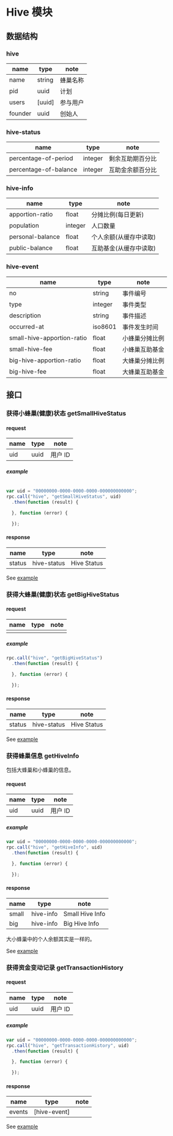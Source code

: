 # Hive 模块

## 数据结构

### hive

|name|type|note|
|----|----|----|
|name|string|蜂巢名称|
|pid|uuid|计划|
|users|[uuid]|参与用户|
|founder|uuid|创始人|

### hive-status

|name|type|note|
|----|----|----|
|percentage-of-period|integer|剩余互助期百分比|
|percentage-of-balance|integer|互助金余额百分比|

### hive-info

|name|type|note|
|----|----|----|
|apportion-ratio|float|分摊比例(每日更新)|
|population|integer|人口数量|
|personal-balance|float|个人余额(从缓存中读取)|
|public-balance|float|互助基金(从缓存中读取)|

### hive-event

|name|type|note|
|----|----|----|
|no|string|事件编号|
|type|integer|事件类型|
|description|string|事件描述|
|occurred-at|iso8601|事件发生时间|
|small-hive-apportion-ratio|float|小蜂巢分摊比例|
|small-hive-fee|float|小蜂巢互助基金|
|big-hive-apportion-ratio|float|大蜂巢分摊比例|
|big-hive-fee|float|大蜂巢互助基金|

## 接口

### 获得小蜂巢(健康)状态 getSmallHiveStatus

#### request

|name|type|note|
|----|----|----|
|uid|uuid|用户 ID|

##### example

```javascript

var uid = "00000000-0000-0000-0000-000000000000";
rpc.call("hive", "getSmallHiveStatus", uid)
  .then(function (result) {

  }, function (error) {

  });
```

#### response

|name|type|note|
|----|----|----|
|status|hive-status|Hive Status|

See [example](../data/hive/getSmallHiveStatus.json)

### 获得大蜂巢(健康)状态 getBigHiveStatus

#### request

|name|type|note|
|----|----|----|
||||

##### example

```javascript
rpc.call("hive", "getBigHiveStatus")
  .then(function (result) {

  }, function (error) {

  });
```

#### response

|name|type|note|
|----|----|----|
|status|hive-status|Hive Status|

See [example](../data/hive/getBigHiveStatus.json)

### 获得蜂巢信息 getHiveInfo

包括大蜂巢和小蜂巢的信息。

#### request

|name|type|note|
|----|----|----|
|uid|uuid|用户 ID|

##### example

```javascript
var uid = "00000000-0000-0000-0000-000000000000";
rpc.call("hive", "getHiveInfo", uid)
  .then(function (result) {

  }, function (error) {

  });
```

#### response

|name|type|note|
|----|----|----|
|small|hive-info|Small Hive Info|
|big|hive-info|Big Hive Info|

大小蜂巢中的个人余额其实是一样的。

See [example](../data/hive/getHiveInfo.json)

### 获得资金变动记录 getTransactionHistory

#### request

|name|type|note|
|----|----|----|
|uid|uuid|用户 ID|

##### example

```javascript
var uid = "00000000-0000-0000-0000-000000000000";
rpc.call("hive", "getTransactionHistory", uid)
  .then(function (result) {

  }, function (error) {

  });
```

#### response

|name|type|note|
|----|----|----|
|events|[hive-event]||

See [example](../data/hive/getTransactionHistory.json)
